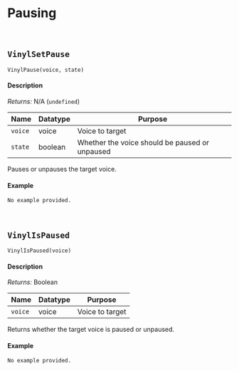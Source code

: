 # Pausing

&nbsp;

## `VinylSetPause`

`VinylPause(voice, state)`

<!-- tabs:start -->

#### **Description**

*Returns:* N/A (`undefined`)

|Name   |Datatype|Purpose                                       |
|-------|--------|----------------------------------------------|
|`voice`|voice   |Voice to target                               |
|`state`|boolean |Whether the voice should be paused or unpaused|

Pauses or unpauses the target voice.

#### **Example**

```gml
No example provided.
```

<!-- tabs:end -->

&nbsp;

## `VinylIsPaused`

`VinylIsPaused(voice)`

<!-- tabs:start -->

#### **Description**

*Returns:* Boolean

|Name   |Datatype|Purpose                     |
|-------|--------|----------------------------|
|`voice`|voice   |Voice to target             |

Returns whether the target voice is paused or unpaused.

#### **Example**

```gml
No example provided.
```

<!-- tabs:end -->